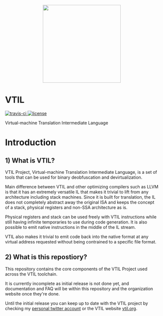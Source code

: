 <p style="text-align:center;">

  <a href="https://www.vtil.org/">
    <img width="256" heigth="256" src="https://vtil.org/logo.png">
  </a>  

  <h1>VTIL</h1>

  <div>
    <a href="https://travis-ci.org/vtil-project/vtil-core">
      <img src="https://img.shields.io/travis/vtil-project/vtil-core/master.svg?style=flat-square" alt="travis-ci" />
    </a>
    <a href="https://github.com/vtil-project/vtil-core/blob/master/LICENSE.md">
      <img src="https://img.shields.io/github/license/vtil-project/vtil-core.svg?colorB=f48041&style=flat-square" alt="license" />
    </a>
  </div>

  <p>Virtual-machine Translation Intermediate Language</p>
  
</p>

# Introduction

## 1) What is VTIL?
VTIL Project, Virtual-machine Translation Intermediate Language, is a set of tools that can be used for binary deobfuscation and devirtualization. 

Main difference between VTIL and other optimizing compilers such as LLVM is that it has an extremely versatile IL that makes it trivial to lift from any architecture including stack machines. Since it is built for translation, the IL does not completely abstract away the original ISA and keeps the concept of a stack, physical registers and non-SSA architecture as is. 

Physical registers and stack can be used freely with VTIL instructions while still having infinite temporaries to use during code generation. It is also possible to emit native instructions in the middle of the IL stream.

VTIL also makes it trivial to emit code back into the native format at any virtual address requested without being contrained to a specific file format.

## 2) What is this repostiory?

This repository contains the core components of the VTIL Project used across the VTIL toolchain.

It is currently incomplete as initial release is not done yet, and documentation and FAQ will be within this repository and the organization website once they're done.

Until the initial release you can keep up to date with the VTIL project by checking my [personal twitter account](https://twitter.com/_can1357) or the VTIL website [vtil.org](https://vtil.org/).
